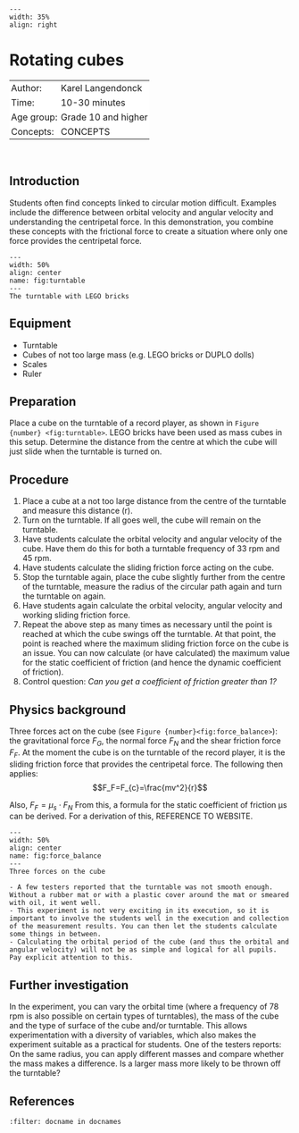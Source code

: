 ```{figure} ../../figures/ready.png
---
width: 35%
align: right
```
# Rotating cubes

<table style="width: 100%; border-collapse: collapse; border: none;">
    <tr style="background-color: white;"> 
        <td style="text-align: left; padding: 3px; border: none;">Author:</td>
        <td style="text-align: left; padding: 3px; border: none;">Karel Langendonck</td>
    </tr>
    <tr style="background-color: white;">
        <td style="text-align: left; padding: 3px; border: none;">Time:</td>
        <td style="text-align: left; padding: 3px; border: none;">10-30 minutes</td>
    </tr>
    <tr style="background-color: white;">
        <td style="text-align: left; padding: 3px; border: none;">Age group:</td>
        <td style="text-align: left; padding: 3px; border: none;">Grade 10 and higher</td>
    </tr>
    <tr style="background-color: white;">
        <td style="text-align: left; padding: 3px; border: none;">Concepts:</td>
        <td style="text-align: left; padding: 3px; border: none;">CONCEPTS</td>
    </tr>
</table><br>

## Introduction
Students often find concepts linked to circular motion difficult. Examples include the difference between orbital velocity and angular velocity and understanding the centripetal force. In this demonstration, you combine these concepts with the frictional force to create a situation where only one force provides the centripetal force. 

```{figure} demo58_figure1.JPG
---
width: 50%
align: center
name: fig:turntable
---
The turntable with LEGO bricks
```

## Equipment
- Turntable 
- Cubes of not too large mass (e.g. LEGO bricks or DUPLO dolls)
- Scales
- Ruler

## Preparation
Place a cube on the turntable of a record player, as shown in `Figure {number} <fig:turntable>`. LEGO bricks have been used as mass cubes in this setup. Determine the distance from the centre at which the cube will just slide when the turntable is turned on.

## Procedure
1.	Place a cube at a not too large distance from the centre of the turntable and measure this distance (r).
2.	Turn on the turntable. If all goes well, the cube will remain on the turntable.
3.	Have students calculate the orbital velocity and angular velocity of the cube. Have them do this for both a turntable frequency of 33 rpm and 45 rpm.
4.	Have students calculate the sliding friction force acting on the cube.
5.	Stop the turntable again, place the cube slightly further from the centre of the turntable, measure the radius of the circular path again and turn the turntable on again. 
6.	Have students again calculate the orbital velocity, angular velocity and working sliding friction force.
7.	Repeat the above step as many times as necessary until the point is reached at which the cube swings off the turntable. At that point, the point is reached where the maximum sliding friction force on the cube is an issue. You can now calculate (or have calculated) the maximum value for the static coefficient of friction (and hence the dynamic coefficient of friction).
8.	Control question: *Can you get a coefficient of friction greater than 1?*

## Physics background
Three forces act on the cube (see `Figure {number}<fig:force_balance>`): the gravitational force $F_G$, the normal force $F_N$ and the shear friction force $F_F$. At the moment the cube is on the turntable of the record player, it is the sliding friction force that provides the centripetal force. The following then applies:
$$F_F=F_{c}=\frac{mv^2}{r}$$

Also, $F_F = μ_s \cdot F_N$ 
From this, a formula for the static coefficient of friction μs can be derived.
For a derivation of this, REFERENCE TO WEBSITE.

```{figure} demo58_figure2.jpg
---
width: 50%
align: center
name: fig:force_balance
---
Three forces on the cube
```

```{tip}
- A few testers reported that the turntable was not smooth enough. Without a rubber mat or with a plastic cover around the mat or smeared with oil, it went well.
- This experiment is not very exciting in its execution, so it is important to involve the students well in the execution and collection of the measurement results. You can then let the students calculate some things in between. 
- Calculating the orbital period of the cube (and thus the orbital and angular velocity) will not be as simple and logical for all pupils. Pay explicit attention to this.
```
## Further investigation
In the experiment, you can vary the orbital time (where a frequency of 78 rpm is also possible on certain types of turntables), the mass of the cube and the type of surface of the cube and/or turntable. This allows experimentation with a diversity of variables, which also makes the experiment suitable as a practical for students.
One of the testers reports: On the same radius, you can apply different masses and compare whether the mass makes a difference. Is a larger mass more likely to be thrown off the turntable?


## References
```{bibliography}
:filter: docname in docnames
```